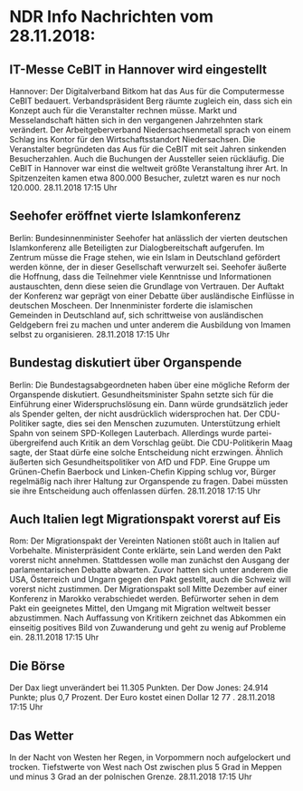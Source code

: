 # NDR Info Nachrichten vom 28.11.2018:


## IT-Messe CeBIT in Hannover wird eingestellt
Hannover:	Der Digitalverband Bitkom hat das Aus für die Computermesse CeBIT bedauert. Verbandspräsident Berg räumte zugleich ein, dass sich ein Konzept auch für die Veranstalter rechnen müsse. Markt und Messelandschaft hätten sich in den vergangenen Jahrzehnten stark verändert. Der Arbeitgeberverband Niedersachsenmetall sprach von einem Schlag ins Kontor für den Wirtschaftsstandort Niedersachsen. Die Veranstalter begründeten das Aus für die CeBIT mit seit Jahren sinkenden Besucherzahlen. Auch die Buchungen der Aussteller seien rückläufig. Die CeBIT in Hannover war einst die weltweit größte Veranstaltung ihrer Art. In Spitzenzeiten kamen etwa 800.000 Besucher, zuletzt waren es nur noch 120.000. 28.11.2018 17:15 Uhr 

## Seehofer eröffnet vierte Islamkonferenz
Berlin:	Bundesinnenminister Seehofer hat anlässlich der vierten deutschen Islamkonferenz alle Beteiligten zur Dialogbereitschaft aufgerufen. Im Zentrum müsse die Frage stehen, wie ein Islam in Deutschland gefördert werden könne, der in dieser Gesellschaft verwurzelt sei. Seehofer äußerte die Hoffnung, dass die Teilnehmer viele Kenntnisse und Informationen austauschten, denn diese seien die Grundlage von Vertrauen. Der Auftakt der Konferenz war geprägt von einer Debatte über ausländische Einflüsse in deutschen Moscheen. Der Innenminister forderte die islamischen Gemeinden in Deutschland auf, sich schrittweise von ausländischen Geldgebern frei zu machen und unter anderem die Ausbildung von Imamen selbst zu organisieren. 28.11.2018 17:15 Uhr 

## Bundestag diskutiert über Organspende
Berlin: Die Bundestagsabgeordneten haben über eine mögliche Reform der Organspende diskutiert. Gesundheitsminister Spahn setzte sich für die Einführung einer Widerspruchslösung ein. Dann würde grundsätzlich jeder als Spender gelten, der nicht ausdrücklich widersprochen hat. Der CDU-Politiker sagte, dies sei den Menschen zuzumuten. Unterstützung erhielt Spahn von seinem SPD-Kollegen Lauterbach. Allerdings wurde partei-übergreifend auch Kritik an dem Vorschlag geübt. Die CDU-Politikerin Maag sagte, der Staat dürfe eine solche Entscheidung nicht erzwingen. Ähnlich äußerten sich Gesundheitspolitiker von AfD und FDP. Eine Gruppe um Grünen-Chefin Baerbock und Linken-Chefin Kipping schlug vor, Bürger regelmäßig nach ihrer Haltung zur Organspende zu fragen. Dabei müssten sie ihre Entscheidung auch offenlassen dürfen. 28.11.2018 17:15 Uhr 

## Auch Italien legt Migrationspakt vorerst auf Eis
Rom:	Der Migrationspakt der Vereinten Nationen stößt auch in Italien auf Vorbehalte. Ministerpräsident Conte erklärte, sein Land werden den Pakt vorerst nicht annehmen. Stattdessen wolle man zunächst den Ausgang der parlamentarischen Debatte abwarten. Zuvor hatten sich unter anderem die USA, Österreich und Ungarn gegen den Pakt gestellt, auch die Schweiz will vorerst nicht zustimmen. Der Migrationspakt soll Mitte Dezember auf einer Konferenz in Marokko verabschiedet werden. Befürworter sehen in dem Pakt ein geeignetes Mittel, den Umgang mit Migration weltweit besser abzustimmen. Nach Auffassung von Kritikern zeichnet das Abkommen ein einseitig positives Bild von Zuwanderung und geht zu wenig auf Probleme ein. 28.11.2018 17:15 Uhr 

## Die Börse
Der Dax liegt unverändert bei  11.305  Punkten. Der Dow Jones:  24.914  Punkte; plus  0,7  Prozent. Der Euro kostet einen Dollar  12 77 . 28.11.2018 17:15 Uhr 

## Das Wetter
In der Nacht von Westen her Regen, in Vorpommern noch aufgelockert und trocken. Tiefstwerte von West nach Ost zwischen plus 5 Grad in Meppen und minus 3 Grad an der polnischen Grenze. 28.11.2018 17:15 Uhr 
